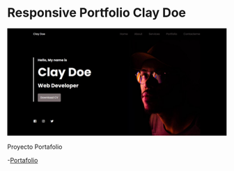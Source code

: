 # Responsive Portfolio Clay Doe

![Portafolio ](./assets/img/portafolio.jpg)

Proyecto Portafolio

-[Portafolio ](https://jhonpe.github.io/portfolio-clay)